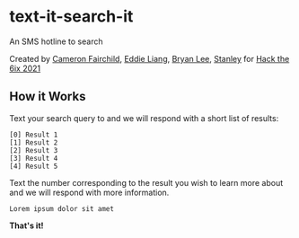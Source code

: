 # text-it-search-it
An SMS hotline to search

Created by [Cameron Fairchild](https://github.com/camfairchild/), [Eddie Liang](https://github.com/edd1eliang/), [Bryan Lee](https://github.com/B-lee71/), [Stanley](https://github.com/stanley021/)
for [Hack the 6ix 2021](https://hackthe6ix2021.devpost.com/)

## How it Works
Text your search query to <number> and we will respond with a short list of results:  
  
    [0] Result 1
    [1] Result 2
    [2] Result 3
    [3] Result 4
    [4] Result 5
  
Text the number corresponding to the result you wish to learn more about and we will respond with more information.  
  
    Lorem ipsum dolor sit amet

**That's it!**
